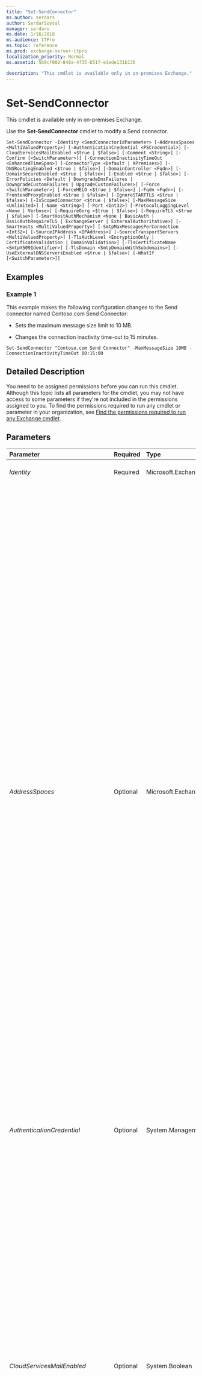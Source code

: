 ```yaml
---
title: "Set-SendConnector"
ms.author: serdars
author: SerdarSoysal
manager: serdars
ms.date: 1/16/2018
ms.audience: ITPro
ms.topic: reference
ms.prod: exchange-server-itpro
localization_priority: Normal
ms.assetid: 5b9cf002-848a-4f35-b51f-e1ede131b136

description: "This cmdlet is available only in on-premises Exchange."
---
```


# Set-SendConnector

This cmdlet is available only in on-premises Exchange. 
  
Use the **Set-SendConnector** cmdlet to modify a Send connector.
  
```
Set-SendConnector -Identity <SendConnectorIdParameter> [-AddressSpaces <MultiValuedProperty>] [-AuthenticationCredential <PSCredential>] [-CloudServicesMailEnabled <$true | $false>] [-Comment <String>] [-Confirm [<SwitchParameter>]] [-ConnectionInactivityTimeOut <EnhancedTimeSpan>] [-ConnectorType <Default | XPremises>] [-DNSRoutingEnabled <$true | $false>] [-DomainController <Fqdn>] [-DomainSecureEnabled <$true | $false>] [-Enabled <$true | $false>] [-ErrorPolicies <Default | DowngradeDnsFailures | DowngradeCustomFailures | UpgradeCustomFailures>] [-Force <SwitchParameter>] [-ForceHELO <$true | $false>] [-Fqdn <Fqdn>] [-FrontendProxyEnabled <$true | $false>] [-IgnoreSTARTTLS <$true | $false>] [-IsScopedConnector <$true | $false>] [-MaxMessageSize <Unlimited>] [-Name <String>] [-Port <Int32>] [-ProtocolLoggingLevel <None | Verbose>] [-RequireOorg <$true | $false>] [-RequireTLS <$true | $false>] [-SmartHostAuthMechanism <None | BasicAuth | BasicAuthRequireTLS | ExchangeServer | ExternalAuthoritative>] [-SmartHosts <MultiValuedProperty>] [-SmtpMaxMessagesPerConnection <Int32>] [-SourceIPAddress <IPAddress>] [-SourceTransportServers <MultiValuedProperty>] [-TlsAuthLevel <EncryptionOnly | CertificateValidation | DomainValidation>] [-TlsCertificateName <SmtpX509Identifier>] [-TlsDomain <SmtpDomainWithSubdomains>] [-UseExternalDNSServersEnabled <$true | $false>] [-WhatIf [<SwitchParameter>]]

```

## Examples
<a name="Examples"> </a>

### Example 1

This example makes the following configuration changes to the Send connector named Contoso.com Send Connector:
  
- Sets the maximum message size limit to 10 MB.
    
- Changes the connection inactivity time-out to 15 minutes.
    
```
Set-SendConnector "Contoso.com Send Connector" -MaxMessageSize 10MB -ConnectionInactivityTimeOut 00:15:00
```

## Detailed Description
<a name="DetailedDescription"> </a>

You need to be assigned permissions before you can run this cmdlet. Although this topic lists all parameters for the cmdlet, you may not have access to some parameters if they're not included in the permissions assigned to you. To find the permissions required to run any cmdlet or parameter in your organization, see [Find the permissions required to run any Exchange cmdlet](https://technet.microsoft.com/library/mt432940.aspx).
  
## Parameters
<a name="DetailedDescription"> </a>

|**Parameter**|**Required**|**Type**|**Description**|
|:-----|:-----|:-----|:-----|
| _Identity_ <br/> |Required  <br/> |Microsoft.Exchange.Configuration.Tasks.SendConnectorIdParameter  <br/> |The GUID or connector name that represents the Send connector you want to modify.  <br/> |
| _AddressSpaces_ <br/> |Optional  <br/> |Microsoft.Exchange.Data.MultiValuedProperty  <br/> | The _AddressSpaces_ parameter specifies the domain names to which the Send connector routes mail. The complete syntax for entering each address space is as follows: < _AddressSpaceType_>:< _AddressSpace_>;< _AddressSpaceCost_>  <br/> **AddressSpaceType**: On an Edge server, the address space type must be  `SMTP`. In the Transport service on a Mailbox server, the address space type may be  `SMTP`,  `X400`, or any other text string. If you omit the address space type, SMTP is assumed.  <br/> **AddressSpace**: For SMTP address space types, the address space that you enter must be RFC 1035-compliant. For example,  `*`,  `*.com`, and  `*.contoso.com` are permitted, but `*contoso.com` is not. For X.400 address space types, the address space that you enter must be RFC 1685-compliant, such aso=MySite;p=MyOrg;a=adatum;c=us. For all other values of address space type, you can enter any text for the address space.  <br/> **AddressSpaceCost**: The valid input range for the cost is from 1 through 100. A lower cost indicates a better route. This parameter is optional. If you omit the address space cost, a cost of 1 is assumed. If you enter a non-SMTP address space that contains the semicolon character (;), you must specify the address space cost.  <br/>  If you specify the address space type or the address space cost, you must enclose the address space in quotation marks ("). For example, the following address space entries are equivalent: <br/>  `"SMTP:contoso.com;1"` <br/>  `"contoso.com;1"` <br/>  `"SMTP:contoso.com"` <br/>  `contoso.com` <br/>  You may specify multiple address spaces by separating the address spaces with commas, for example: `contoso.com,fabrikam.com`. If you specify the address space type or the address space cost, enclose the address space in quotation marks ("), for example:  `"contoso.com;2","fabrikam.com;3"`.  <br/>  If you specify a non-SMTP address space type on a Send connector configured in the Transport service on a Mailbox server, you must configure the following parameters: <br/>  The _SmartHosts_ parameter must be set to a value that specifies a smart host. <br/>  The _DNSRoutingEnabled_ parameter must be set to `$false`.  <br/> > [!NOTE]>  Although you can configure non-SMTP address spaces on a Send connector in the Transport service on a Mailbox server, the Send connector uses SMTP as the transport mechanism to send messages to other messaging servers. Foreign connectors in the Transport service on a Mailbox server are used to send messages to local messaging servers, such as third-party fax gateway servers, which don't use SMTP as their primary transport mechanism. For more information, see[Foreign Connectors](https://technet.microsoft.com/library/21c6a7a9-f4d2-4359-9ac9-930701b63a4e.aspx).           |
| _AuthenticationCredential_ <br/> |Optional  <br/> |System.Management.Automation.PSCredential  <br/> |The _AuthenticationCredential_ parameter specifies a credential object. This credential object is created by using the **Get-Credential** cmdlet. For more information about the **Get-Credential** cmdlet, enterGet-Help Get-Credential in the Exchange Management Shell. <br/> |
| _CloudServicesMailEnabled_ <br/> |Optional  <br/> |System.Boolean  <br/> |**Note:**: We recommend that you don't use this parameter unless you are directed to do so by Microsoft Customer Service and Support, or by specific product documentation. Instead, use the Hybrid Configuration wizard to configure mail flow between your on-premises and cloud organizations. For more information, see [Hybrid Configuration wizard](https://technet.microsoft.com/library/hh529921.aspx).  <br/>  The _CloudServicesMailEnabled_ parameter specifies whether the connector is used for hybrid mail flow between an on-premises Exchange environment and Microsoft Office 365. Specifically, this parameter controls how certain internal **X-MS-Exchange-Organization-\*** message headers are handled in messages that are sent between accepted domains in the on-premises and cloud organizations. These headers are collectively known ascross-premises headers.  <br/>  Valid values are: <br/>  `$true`: The connector is used for mail flow in hybrid organizations, so cross-premises headers are preserved or promoted in messages that flow through the connector. This is the default value for connectors that are created by the Hybrid Configuration wizard. Certain **X-MS-Exchange-Organization-\*** headers in outbound messages that are sent from one side of the hybrid organization to the other are converted to **X-MS-Exchange-CrossPremises-\*** headers and are thereby preserved in messages. **X-MS-Exchange-CrossPremises-\*** headers in inbound messages that are received on one side of the hybrid organization from the other are promoted to **X-MS-Exchange-Organization-\*** headers. These promoted headers replace any instances of the same **X-MS-Exchange-Organization-\*** headers that already exist in messages. <br/>  `$false`: The connector isn't used for mail flow in hybrid organizations, so any cross-premises headers are removed from messages that flow through the connector.  <br/> |
| _Comment_ <br/> |Optional  <br/> |System.String  <br/> |The _Comment_ parameter specifies an optional comment. You must enclose the _Comment_ parameter in quotation marks ("), for example: `"this is an admin note"`.  <br/> |
| _Confirm_ <br/> |Optional  <br/> |System.Management.Automation.SwitchParameter  <br/> | The _Confirm_ switch specifies whether to show or hide the confirmation prompt. How this switch affects the cmdlet depends on if the cmdlet requires confirmation before proceeding. <br/>  Destructive cmdlets (for example, **Remove-\*** cmdlets) have a built-in pause that forces you to acknowledge the command before proceeding. For these cmdlets, you can skip the confirmation prompt by using this exact syntax: `-Confirm:$false`.  <br/>  Most other cmdlets (for example, **New-\*** and **Set-\*** cmdlets) don't have a built-in pause. For these cmdlets, specifying the _Confirm_ switch without a value introduces a pause that forces you acknowledge the command before proceeding. <br/> |
| _ConnectionInactivityTimeOut_ <br/> |Optional  <br/> |Microsoft.Exchange.Data.EnhancedTimeSpan  <br/> |The _ConnectionInactivityTimeOut_ parameter specifies the maximum time an idle connection can remain open. The default value is ten minutes. <br/> To specify a value, enter it as a time span:  `dd.hh:mm:ss` where `dd` = days, `hh` = hours, `mm` = minutes, and `ss` = seconds. <br/> For example, to specify fifteen minutes, set it to  `00:15:00`. The valid input range for this parameter is  `00:00:01` to `1.00:00:00`.  <br/> |
| _ConnectorType_ <br/> |Optional  <br/> |Microsoft.Exchange.Data.SendConnectorType  <br/> | The _ConnectorType_parameter specifies whether the connector is used in hybrid deployments to send messages to Office 365. Valid values are:  <br/>  `Default`: The connector isn't used to send messages to Office 365. This is the default value.  <br/>  `XPremises`: The connector is used to send messages to Office 365.  <br/> |
| _DNSRoutingEnabled_ <br/> |Optional  <br/> |System.Boolean  <br/> |The _DNSRoutingEnabled_ parameter specifies whether the Send connector uses Domain Name System (DNS) to route mail. Valid values for this parameter are `$true` or `$false`. The default value is  `$true`. If you specify a _SmartHosts_ parameter, the _DNSRoutingEnabled_ parameter must be `$false`.  <br/> |
| _DomainController_ <br/> |Optional  <br/> |Microsoft.Exchange.Data.Fqdn  <br/> |The _DomainController_ parameter specifies the domain controller that's used by this cmdlet to read data from or write data to Active Directory. You identify the domain controller by its fully qualified domain name (FQDN). For example, `dc01.contoso.com`.  <br/> The _DomainController_ parameter isn't supported on Edge Transport servers. An Edge Transport server uses the local instance of Active Directory Lightweight Directory Services (AD LDS) to read and write data. <br/> |
| _DomainSecureEnabled_ <br/> |Optional  <br/> |System.Boolean  <br/> | The _DomainSecureEnabled_ parameter is part of the process to enable mutual Transport Layer Security (TLS) authentication for the domains serviced by this Send connector. Mutual TLS authentication functions correctly only when the following conditions are met: <br/>  The value of the _DomainSecureEnabled_ parameter must be `$true`.  <br/>  The value of the _DNSRoutingEnabled_ parameter must be `$true`.  <br/>  The value of the _IgnoreStartTLS_ parameter must be `$false`.  <br/>  The wildcard character (*) is not supported in domains that are configured for mutual TLS authentication. The same domain must also be defined on the corresponding Receive connector and in the _TLSReceiveDomainSecureList_ attribute of the transport configuration. <br/>  The default value for the _DomainSecureEnabled_ parameter is `$false` for the following types of Send connectors: <br/>  All Send connectors defined in the Transport service on a Mailbox server. <br/>  User-created Send connectors defined on an Edge server. <br/>  The default value for the _DomainSecureEnabled_ parameter is `$true` for default Send connectors defined on an Edge server. <br/> |
| _Enabled_ <br/> |Optional  <br/> |System.Boolean  <br/> |The _Enabled_ parameter specifies whether to enable the Send connector to process email messages. Valid values are `$true` or `$false`. The default value is  `$true`.  <br/> |
| _ErrorPolicies_ <br/> |Optional  <br/> |Microsoft.Exchange.Data.ErrorPolicies  <br/> | The _ErrorPolicies_ parameter specifies how communication errors are treated. Possible values are the following: <br/>  `Default`: A non-delivery report (NDR) is generated for communication errors.  <br/>  `DowngradeDnsFailures`: All DNS errors are treated as transient.  <br/>  `DowngradeCustomFailures`: Particular SMTP errors are treated as transient.  <br/>  `UpgradeCustomFailures` Custom transient failures are upgraded and treated as permanent failures. <br/>  Multiple values can be specified for this parameter, separated by commas. <br/>  Specify a value other than `Default` for this parameter only if this Send connector is used to send messages over a reliable and well-defined communication channel where communication errors aren't expected. For example, consider specifying a value other than `Default` if this Send connector is used to send messages to a partner. <br/> |
| _Force_ <br/> |Optional  <br/> |System.Management.Automation.SwitchParameter  <br/> |The _Force_ switch specifies whether to suppress warning or confirmation messages. You can use this switch to run tasks programmatically where prompting for administrative input is inappropriate. You don't need to specify a value with this switch. <br/> |
| _ForceHELO_ <br/> |Optional  <br/> |System.Boolean  <br/> |The _ForceHELO_ parameter specifies whether HELO is sent instead of the default EHLO. Valid values are `$true` or `$false`. The default value is  `$false`.  <br/> |
| _Fqdn_ <br/> |Optional  <br/> |Microsoft.Exchange.Data.Fqdn  <br/> | The _Fqdn_ parameter specifies the FQDN used as the source server for connected messaging servers that use the Send connector to receive outgoing messages. The value of this parameter is displayed to connected messaging servers whenever a source server name is required, as in the following examples: <br/>  In the EHLO/HELO command when the Send connector communicates with the next hop messaging server <br/>  In the most recent `Received` header field added to the message by the next hop messaging server after the message leaves the Transport service on a Mailbox server or an Edge server <br/>  During TLS authentication <br/>  The default value of the _Fqdn_ parameter is `$null`. This means the default FQDN value is the FQDN of the Mailbox server or Edge server that contains the Send connector.  <br/> |
| _FrontendProxyEnabled_ <br/> |Optional  <br/> |System.Boolean  <br/> |The _FrontendProxyEnabled_ parameter routes outbound messages through the CAS server, where destination specific routing, such as DNS or IP address, is set, when the parameter is set to `$true`.  <br/> |
| _IgnoreSTARTTLS_ <br/> |Optional  <br/> |System.Boolean  <br/> |The _IgnoreSTARTTLS_ parameter specifies whether to ignore the StartTLS option offered by a remote sending server. This parameter is used with remote domains. This parameter must be set to `$false` if the _RequireTLS_ parameter is set to `$true`. Valid values for this parameter are  `$true` or `$false`.  <br/> |
| _IsScopedConnector_ <br/> |Optional  <br/> |System.Boolean  <br/> |The _IsScopedConnector_ parameter specifies the availability of the connector to other Mailbox servers with the Transport service. When the value of this parameter is `$false`, the connector can be used by all Mailbox servers in the Exchange organization. When the value of this parameter is  `$true`, the connector can only be used by Transport service on Mailbox servers in the same Active Directory site. The default value is  `$false`.  <br/> |
| _MaxMessageSize_ <br/> |Optional  <br/> |Microsoft.Exchange.Data.Unlimited  <br/> | The _MaxMessageSize_ parameter specifies the maximum size of a message that can pass through a connector. The default value is 25 MB. <br/>  When you enter a value, qualify the value with one of the following units: <br/>  `B` (bytes) <br/>  `KB` (kilobytes) <br/>  `MB` (megabytes) <br/>  `GB` (gigabytes) <br/>  `TB` (terabytes) <br/>  Unqualified values are typically treated as bytes, but small values may be rounded up to the nearest kilobyte. <br/>  The valid input range for this parameter is 0 to 2147483647 bytes. To remove the message size limit on a Send connector, enter a value of `unlimited`.  <br/> |
| _Name_ <br/> |Optional  <br/> |System.String  <br/> |The _Name_ parameter specifies the administrator-supplied name of the connector. You must enclose the _Name_ parameter in quotation marks (") if the name contains spaces. For example, `"New Send Connector"`.  <br/> |
| _Port_ <br/> |Optional  <br/> |System.Int32  <br/> |The _Port_ parameter specifies the port number for smart host forwarding, if you specify a value in the _SmartHosts_ parameter. The valid input range is an integer from 0 through 65535. The default value is 25. In most organizations, the port number is set to 25. <br/> |
| _ProtocolLoggingLevel_ <br/> |Optional  <br/> |Microsoft.Exchange.Data.ProtocolLoggingLevel  <br/> |The _ProtocolLoggingLevel_ parameter specifies whether to enable protocol logging. `Verbose` enables protocol logging. `None` disables protocol logging. The location of the Send connector protocol logs for all Send connectors configured in the Transport service on a Mailbox server or on an Edge server is specified with the _SendProtocolLogPath_ parameter of the **Set-TransportService** cmdlet. <br/> |
| _RequireOorg_ <br/> |Optional  <br/> |System.Boolean  <br/> |This parameter is reserved for internal Microsoft use.  <br/> |
| _RequireTLS_ <br/> |Optional  <br/> |System.Boolean  <br/> |The _RequireTLS_ parameter specifies whether all messages sent through this connector must be transmitted using TLS. The default value is `$false`.  <br/> |
| _SmartHostAuthMechanism_ <br/> |Optional  <br/> |Microsoft.Exchange.Data.Directory.SystemConfiguration.SmtpSendConnectorConfig+AuthMechanisms  <br/> |The _SmartHostAuthMechanism_ parameter specifies the smart host authentication mechanism to use for authentication with a remote server. Use this parameter only when a smart host is configured and the _DNSRoutingEnabled_ parameter is set to `$false`. Valid values are  `None`,  `BasicAuth`,  `BasicAuthRequireTLS`,  `ExchangeServer`, and  `ExternalAuthoritative`. All values are mutually exclusive. If you select  `BasicAuth` or `BasicAuthRequireTLS`, you must use the _AuthenticationCredential_ parameter to specify the authentication credential. <br/> |
| _SmartHosts_ <br/> |Optional  <br/> |Microsoft.Exchange.Data.MultiValuedProperty  <br/> |The _SmartHosts_ parameter specifies the smart hosts the Send connector uses to route mail. This parameteris required if you set the _DNSRoutingEnabled_ parameter to `$false` and it must be specified on the same command line. The _SmartHosts_ parameter takes one or more FQDNs, such as `server.contoso.com`, or one or more IP addresses, or a combination of both FQDNs and IP addresses. If you enter an IP address, you must enter the IP address as a literal. For example,  `10.10.1.1`. The smart host identity can be the FQDN of a smart-host server, a mail exchanger (MX) record, or an address (A) record. If you configure an FQDN as the smart host identity, the source server for the Send connector must be able to use DNS name resolution to locate the smart-host server.  <br/> To enter multiple values and overwrite any existing entries, use the following syntax:  `<value1>,<value2>...`. If the values contain spaces or otherwise require quotation marks, you need to use the following syntax:  `"<value1>","<value2>"...`.  <br/> To add or remove one or more values without affecting any existing entries, use the following syntax:  `@{Add="<value1>","<value2>"...; Remove="<value1>","<value2>"...}`.  <br/> |
| _SmtpMaxMessagesPerConnection_ <br/> |Optional  <br/> |System.Int32  <br/> |The _SmtpMaxMessagesPerConnection_ parameter specifies the maximum number of messages the server can send per connection. <br/> |
| _SourceIPAddress_ <br/> |Optional  <br/> |System.Net.IPAddress  <br/> |The _SourceIPAddress_ parameter specifies the local IP address to use as the endpoint for an SMTP connection to a remote messaging server. The default IP address is `0.0.0.0`. This value means that the server can use any available local IP address. This parameter is valid only for Send connectors configured on an Edge server.  <br/> |
| _SourceTransportServers_ <br/> |Optional  <br/> |Microsoft.Exchange.Data.MultiValuedProperty  <br/> |The _SourceTransportServers_ parameter specifies the names of the Mailbox servers that can use this Send connector. This parameter isn't valid for Send connectors configured on an Edge server. <br/> To enter multiple values and overwrite any existing entries, use the following syntax:  `<value1>,<value2>...`. If the values contain spaces or otherwise require quotation marks, you need to use the following syntax:  `"<value1>","<value2>"...`.  <br/> To add or remove one or more values without affecting any existing entries, use the following syntax:  `@{Add="<value1>","<value2>"...; Remove="<value1>","<value2>"...}`.  <br/> |
| _TlsAuthLevel_ <br/> |Optional  <br/> |Microsoft.Exchange.Data.TlsAuthLevel  <br/> | The _TlsAuthLevel_ parameter specifies the TLS authentication level that is used for outbound TLS connections established by this Send connector. Valid values are: <br/>  `EncryptionOnly`: TLS is used only to encrypt the communication channel. No certificate authentication is performed.  <br/>  `CertificateValidation`: TLS is used to encrypt the channel and certificate chain validation and revocation lists checks are performed.  <br/>  `DomainValidation`: In addition to channel encryption and certificate validation, the Send connector also verifies that the FQDN of the target certificate matches the domain specified in the _TlsDomain_ parameter. If no domain is specified in the _TlsDomain_ parameter, the FQDN on the certificate is compared with the recipient's domain. <br/>  You can't specify a value for this parameter if the _IgnoreSTARTTLS_ parameter is set to `$true`, or if the _RequireTLS_ parameter is set to `$false`.  <br/> |
| _TlsCertificateName_ <br/> |Optional  <br/> |Microsoft.Exchange.Data.SmtpX509Identifier  <br/> |The _TlsCertificateName_ parameter specifies the X.509 certificate to use for TLS encryption. A valid value for this parameter is `"<I>X.500Issuer<S>X.500Subject"`. The _X.500Issuer_ value is found in the certificate's `Issuer` field, and the _X.500Subject_ value is found in the certificate's `Subject` field. You can find these values by running the **Get-ExchangeCertificate** cmdlet. Or, after you run **Get-ExchangeCertificate** to find the thumbprint value of the certificate, run the command `$TLSCert = Get-ExchangeCertificate -Thumbprint <Thumbprint>`, run the command  `$TLSCertName = "<I>$($TLSCert.Issuer)<S>$($TLSCert.Subject)"`, and then use the value  `$TLSCertName` for this parameter. <br/> |
| _TlsDomain_ <br/> |Optional  <br/> |Microsoft.Exchange.Data.SmtpDomainWithSubdomains  <br/> | The _TlsDomain_ parameter specifies the domain name that the Send connector uses to verify the FQDN of the target certificate when establishing a TLS secured connection. <br/>  This parameter is used only if the _TlsAuthLevel_ parameter is set to `DomainValidation`.  <br/>  A value for this parameter is required if: <br/>  The _TLSAuthLevel_ parameter is set to `DomainValidation`.  <br/>  The _DNSRoutingEnabled_ parameter is set to `$false` (smart host Send connector). <br/> |
| _UseExternalDNSServersEnabled_ <br/> |Optional  <br/> |System.Boolean  <br/> |The _UseExternalDNSServersEnabled_ parameter specifies whether this Send connector uses the external DNS list specified by the _ExternalDNSServers_ parameter of the **Set-TransportService** cmdlet. The default value is `$false`.  <br/> |
| _WhatIf_ <br/> |Optional  <br/> |System.Management.Automation.SwitchParameter  <br/> |The _WhatIf_ switch simulates the actions of the command. You can use this switch to view the changes that would occur without actually applying those changes. You don't need to specify a value with this switch. <br/> |
   
## Input Types
<a name="InputTypes"> </a>

To see the input types that this cmdlet accepts, see [Cmdlet Input and Output Types](http://go.microsoft.com/fwlink/p/?linkId=616387). If the Input Type field for a cmdlet is blank, the cmdlet doesn't accept input data. 
  
## Return Types
<a name="ReturnTypes"> </a>

To see the return types, which are also known as output types, that this cmdlet accepts, see [Cmdlet Input and Output Types](http://go.microsoft.com/fwlink/p/?linkId=616387). If the Output Type field is blank, the cmdlet doesn't return data. 
  

